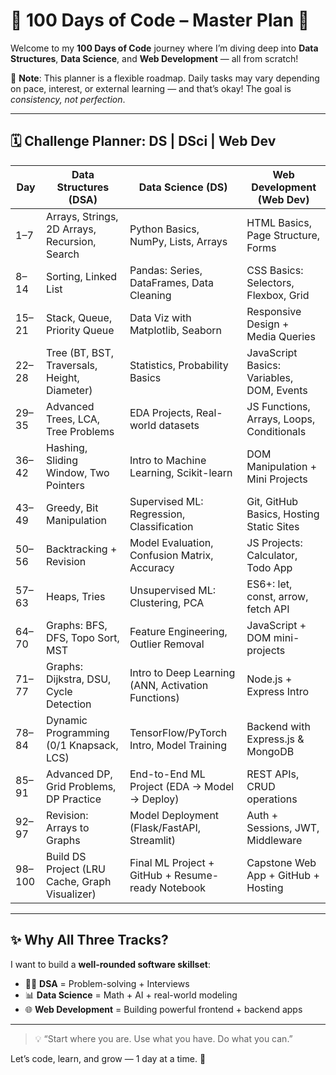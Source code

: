 # 💯 100 Days of Code – Master Plan 🚀

Welcome to my **100 Days of Code** journey where I’m diving deep into **Data Structures**, **Data Science**, and **Web Development** — all from scratch!

📌 **Note**: This planner is a flexible roadmap. Daily tasks may vary depending on pace, interest, or external learning — and that’s okay! The goal is *consistency, not perfection*.

---

## 🗓️ Challenge Planner: DS | DSci | Web Dev

| **Day** | **Data Structures (DSA)**                     | **Data Science (DS)**                               | **Web Development (Web Dev)**                   |
|---------|-----------------------------------------------|-----------------------------------------------------|-------------------------------------------------|
| 1–7     | Arrays, Strings, 2D Arrays, Recursion, Search | Python Basics, NumPy, Lists, Arrays                 | HTML Basics, Page Structure, Forms              |
| 8–14    | Sorting, Linked List                          | Pandas: Series, DataFrames, Data Cleaning           | CSS Basics: Selectors, Flexbox, Grid            |
| 15–21   | Stack, Queue, Priority Queue                  | Data Viz with Matplotlib, Seaborn                   | Responsive Design + Media Queries               |
| 22–28   | Tree (BT, BST, Traversals, Height, Diameter)  | Statistics, Probability Basics                      | JavaScript Basics: Variables, DOM, Events       |
| 29–35   | Advanced Trees, LCA, Tree Problems            | EDA Projects, Real-world datasets                   | JS Functions, Arrays, Loops, Conditionals       |
| 36–42   | Hashing, Sliding Window, Two Pointers         | Intro to Machine Learning, Scikit-learn             | DOM Manipulation + Mini Projects                |
| 43–49   | Greedy, Bit Manipulation                      | Supervised ML: Regression, Classification           | Git, GitHub Basics, Hosting Static Sites        |
| 50–56   | Backtracking + Revision                       | Model Evaluation, Confusion Matrix, Accuracy        | JS Projects: Calculator, Todo App               |
| 57–63   | Heaps, Tries                                  | Unsupervised ML: Clustering, PCA                    | ES6+: let, const, arrow, fetch API              |
| 64–70   | Graphs: BFS, DFS, Topo Sort, MST              | Feature Engineering, Outlier Removal                | JavaScript + DOM mini-projects                  |
| 71–77   | Graphs: Dijkstra, DSU, Cycle Detection        | Intro to Deep Learning (ANN, Activation Functions)  | Node.js + Express Intro                         |
| 78–84   | Dynamic Programming (0/1 Knapsack, LCS)       | TensorFlow/PyTorch Intro, Model Training            | Backend with Express.js & MongoDB               |
| 85–91   | Advanced DP, Grid Problems, DP Practice       | End-to-End ML Project (EDA → Model → Deploy)        | REST APIs, CRUD operations                      |
| 92–97   | Revision: Arrays to Graphs                    | Model Deployment (Flask/FastAPI, Streamlit)         | Auth + Sessions, JWT, Middleware                |
| 98–100  | Build DS Project (LRU Cache, Graph Visualizer)| Final ML Project + GitHub + Resume-ready Notebook   | Capstone Web App + GitHub + Hosting             |

---

## ✨ Why All Three Tracks?
I want to build a **well-rounded software skillset**:
- 👨‍💻 **DSA** = Problem-solving + Interviews
- 📊 **Data Science** = Math + AI + real-world modeling
- 🌐 **Web Development** = Building powerful frontend + backend apps

---

> 💡 “Start where you are. Use what you have. Do what you can.”

Let’s code, learn, and grow — 1 day at a time. 🚀

